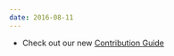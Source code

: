 ```yaml
---
date: 2016-08-11
---
```

<ul>
  <li>Check out our new <a href="{{site.baseurl}}/get-started/contribute">Contribution Guide</a></li>
</ul>
